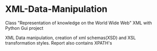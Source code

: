 # XML-Data-Manipulation
Class  "Representation of knowledge on the World Wide Web"  XML with Python Gui project

XML Data manipulation, creation of xml schemas(XSD) and XSL transformation styles. Report also contains XPATH's
